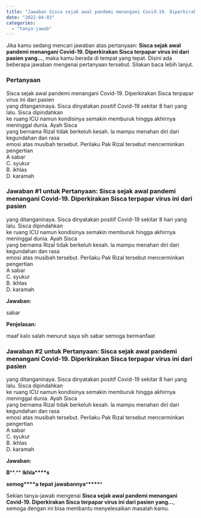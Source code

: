 ```yaml
---
title: "Jawaban Sisca sejak awal pandemi menangani Covid-19. Diperkirakan Sisca terpapar virus ini dari pasien yang..."
date: "2022-04-03"
categories: 
  - "tanya-jawab"
---
```


Jika kamu sedang mencari jawaban atas pertanyaan: **Sisca sejak awal pandemi menangani Covid-19. Diperkirakan Sisca terpapar virus ini dari pasien yang...**, maka kamu berada di tempat yang tepat. Disini ada beberapa jawaban mengenai pertanyaan tersebut. Silakan baca lebih lanjut.

### Pertanyaan

Sisca sejak awal pandemi menangani Covid-19. Diperkirakan Sisca terpapar virus ini dari pasien  
yang ditanganinaya. Sisca dinyatakan positif Covid-19 sekitar 8 hari yang lalu. Sisca dipindahkan  
ke ruang ICU namun kondisinya semakin memburuk hingga akhirnya meninggal dunia. Ayah Sisca  
yang bernama Rizal tidak berkeluh kesah. la mampu menahan diri dari kegundahan dan rasa  
emosi atas musibah tersebut. Perilaku Pak Rizal tersebut mencerminkan pengertian  
A sabar  
C. syukur  
B. ikhlas  
D. karamah​

### Jawaban #1 untuk Pertanyaan: Sisca sejak awal pandemi menangani Covid-19. Diperkirakan Sisca terpapar virus ini dari pasien  
yang ditanganinaya. Sisca dinyatakan positif Covid-19 sekitar 8 hari yang lalu. Sisca dipindahkan  
ke ruang ICU namun kondisinya semakin memburuk hingga akhirnya meninggal dunia. Ayah Sisca  
yang bernama Rizal tidak berkeluh kesah. la mampu menahan diri dari kegundahan dan rasa  
emosi atas musibah tersebut. Perilaku Pak Rizal tersebut mencerminkan pengertian  
A sabar  
C. syukur  
B. ikhlas  
D. karamah​

**Jawaban:**

sabar

**Penjelasan:**

maaf kalo salah menurut saya sih sabar semoga bermanfaat

### Jawaban #2 untuk Pertanyaan: Sisca sejak awal pandemi menangani Covid-19. Diperkirakan Sisca terpapar virus ini dari pasien  
yang ditanganinaya. Sisca dinyatakan positif Covid-19 sekitar 8 hari yang lalu. Sisca dipindahkan  
ke ruang ICU namun kondisinya semakin memburuk hingga akhirnya meninggal dunia. Ayah Sisca  
yang bernama Rizal tidak berkeluh kesah. la mampu menahan diri dari kegundahan dan rasa  
emosi atas musibah tersebut. Perilaku Pak Rizal tersebut mencerminkan pengertian  
A sabar  
C. syukur  
B. ikhlas  
D. karamah​

**Jawaban:**

**B****.** **I****k****h****l****a****s**

**s****e****m****o****g****a** **t****e****p****a****t** **j****a****w****a****b****a****n****n****y****a****^****^**

Sekian tanya-jawab mengenai **Sisca sejak awal pandemi menangani Covid-19. Diperkirakan Sisca terpapar virus ini dari pasien yang...**, semoga dengan ini bisa membantu menyelesaikan masalah kamu.
